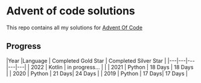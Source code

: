 # Advent of code solutions

This repo contains all my solutions for [Advent Of Code](https://adventofcode.com/)

## Progress

|Year   |Language  | Completed Gold Star  | Completed Silver Star |
|---|---|---|---|---|
| 2022  | Kotlin  |  in progress... | |
| 2021  | Python  | 18 Days  | 18 Days  |
| 2020  | Python  |  21 Days| 24 Days  |
| 2019  | Python  |  17 Days| 17 Days  |
